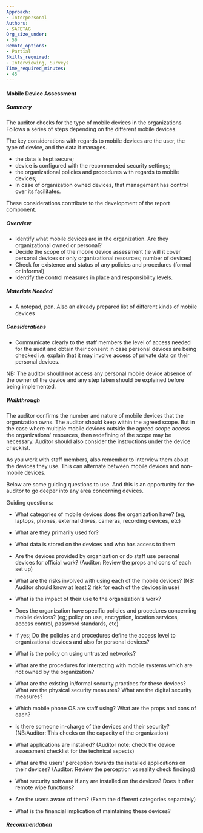 ```yaml
---
Approach:
- Interpersonal
Authors:
- SAFETAG
Org_size_under:
- 50
Remote_options:
- Partial
Skills_required:
- Interviewing, Surveys
Time_required_minutes:
- 45
---
```


#### Mobile Device Assessment

##### Summary

The auditor checks for the type of mobile devices in the organizations
Follows a series of steps depending on the different mobile devices.

The key considerations with regards to mobile devices are the user, the type of device, and the data it manages.
- the data is kept secure;
- device is configured with the recommended security settings;
- the organizational policies and procedures with regards to mobile devices;
- In case of organization owned devices, that management has control over its facilitates.

These considerations contribute to the development of the report component.

##### Overview

 * Identify what mobile devices are in the organization. Are they organizational owned or personal?
* Decide the scope of the mobile device assessment (ie will it cover personal devices or only organizational resources; number of devices)
*  Check for existence and status of any policies and procedures (formal or informal)
* Identify the control measures in place and responsibility levels. 



##### Materials Needed

* A notepad, pen. Also an already prepared list of different kinds of mobile devices

##### Considerations

* Communicate clearly to the staff members the level of access needed for the audit and obtain their consent in case personal devices are being checked i.e. explain that it may involve access of private data on their personal devices.

NB: The auditor should not access any personal mobile device absence of the owner of the device and any step taken should be explained before being implemented.

##### Walkthrough

The auditor confirms the number and nature of mobile devices that the organization owns. The auditor should keep within the agreed scope. But in the case where multiple mobile devices outside the agreed scope access the organizations' resources, then redefining of the scope may be necessary. Auditor should also consider the instructions under the device checklist.

As you work with staff members, also remember to interview them about the devices they use. This can alternate between mobile devices and non-mobile devices.

Below are some guiding questions to use. And this is an opportunity for the auditor to go deeper into any area concerning devices.

Guiding questions:

* What categories of mobile devices does the organization have? (eg, laptops, phones, external drives, cameras, recording devices, etc)

* What are they primarily used for?

* What data is stored on the devices and who has access to them

* Are the devices provided by organization or do staff use personal devices for official work? (Auditor: Review the props and cons of each set up)

* What are the risks involved with using each of the mobile devices? (NB: Auditor should know at least 2 risk for each of the devices in use)

* What is the impact of their use to the organization's work?

* Does the organization have specific policies and procedures concerning mobile devices? (eg; policy on use, encryption, location services, access control, password standards, etc)

* If yes; Do the policies and procedures define the access level to organizational devices and also for personal devices?

* What is the policy on using untrusted networks?

* What are the procedures for interacting with mobile systems which are  not owned by the organization?

* What are the existing in/formal security practices for these devices? What are the physical security measures? What are the digital security measures?

* Which mobile phone OS are staff using? What are the props and cons of each?

* Is there someone in-charge of the devices and their security? (NB:Auditor: This checks on the capacity of the organization)

* What applications are installed? (Auditor note: check the device assessment checklist for the technical aspects)

* What are the users' perception towards the installed applications on their devices? (Auditor: Review the perception vs reality check findings)
* What security software if any are installed on the devices? Does it offer remote wipe functions?

* Are the users aware of them? (Exam the different categories separately)

* What is the financial implication of maintaining these devices?

##### Recommendation
